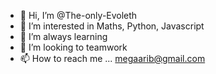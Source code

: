 - 👋 Hi, I’m @The-only-Evoleth
- 👀 I’m interested in Maths, Python, Javascript
- 🌱 I’m always learning 
- 💞️ I’m looking to teamwork
- 📫 How to reach me ... megaarib@gmail.com

<!---
The-only-Evoleth/The-only-Evoleth is a ✨ special ✨ repository because its `README.md` (this file) appears on your GitHub profile.
You can click the Preview link to take a look at your changes.
--->
